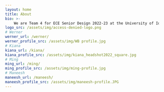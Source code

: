 ```yaml
---
layout: home
title: About
bio: >-
    We are Team 4 for ECE Senior Design 2022-23 at the University of Iowa!
logo_src: /assets/img/access-denied-logo.png
# Werner
werner_url: /werner/
werner_profile_src: /assets/img/WB profile.jpg
# Kiana
kiana_url: /kiana/
kiana_profile_src: /assets/img/kiana_headshot2022_square.jpg
# Ming
ming_url: /ming/
ming_profile_src: /assets/img/ming-profile.jpg
# Maneesh
maneesh_url: /maneesh/
maneesh_profile_src: /assets/img/maneesh-profile.JPG
---
```

